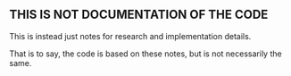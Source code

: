 ## THIS IS NOT DOCUMENTATION OF THE CODE

This is instead just notes for research and implementation details.

That is to say, the code is based on these notes, but is not necessarily the same.
